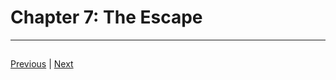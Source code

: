 # Chapter 7: The Escape
---

## 


[Previous](https://lemurkolachnik.github.io/Legend-of-Lemur/pages/book_1_chapters/6) | [Next](https://lemurkolachnik.github.io/Legend-of-Lemur/pages/book_1_chapters/8)

